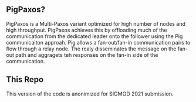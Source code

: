 ## PigPaxos?

PigPaxos is a Multi-Paxos variant optimized for high number of nodes and high throughput. PigPaxos achieves this by offloading much of the communication from the dedicated leader onto the follower using the Pig communicaiton approah. Pig allows a fan-out/fan-in communication pairs to flow through a relay node. The realy disseminates the message on the fan-out path and aggragets teh responses on the fan-in side of the communication. 

## This Repo

This version of the code is anonimized for SIGMOD 2021 submission.

